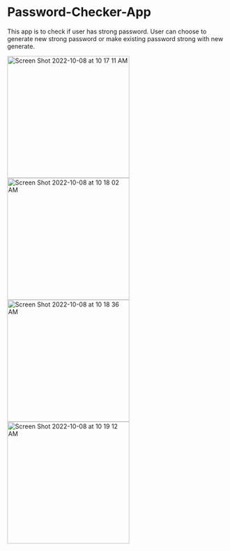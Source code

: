 # Password-Checker-App
This app is to check if user has strong password. User can choose to generate new strong password or make existing password strong with new generate.

<img width="280" alt="Screen Shot 2022-10-08 at 10 17 11 AM" src="https://user-images.githubusercontent.com/108306204/194712148-7d9f6b1a-7823-418e-8682-3a4321aecee0.png"><img width="280" alt="Screen Shot 2022-10-08 at 10 18 02 AM" src="https://user-images.githubusercontent.com/108306204/194712327-5f3791df-37e0-475a-8d0b-dbd069db3d1a.png">
<img width="280" alt="Screen Shot 2022-10-08 at 10 18 36 AM" src="https://user-images.githubusercontent.com/108306204/194712328-213777de-b294-4729-86cf-ebd508a126c5.png">
<img width="280" alt="Screen Shot 2022-10-08 at 10 19 12 AM" src="https://user-images.githubusercontent.com/108306204/194712330-f667f4dd-50a8-4ee5-bdde-f8b08e4a078f.png">
